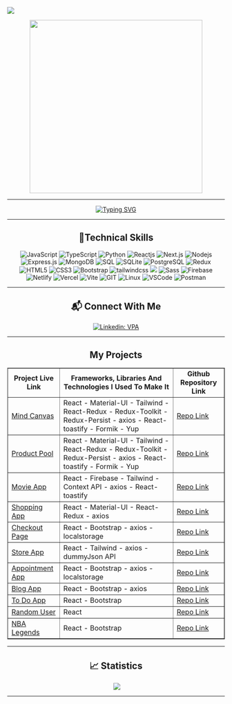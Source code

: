 ![](https://komarev.com/ghpvc/?username=ykslkrtld&color=blue&style=for-the-badge)

<div align="center">
<img src="https://media.giphy.com/media/qgQUggAC3Pfv687qPC/giphy.gif" align="center" width="400">
</div>

<hr/>

<div align=center>
     <a href="https://git.io/typing-svg"><img src="https://readme-typing-svg.demolab.com?font=VT323&size=35&duration=3500&pause=300&color=color=A89568&center=true&vCenter=true&width=500&lines=Hi🖐+I'm+Yüksel;Welcome+to+my+profile!;I'm+Full+Stack+Developer;" alt="Typing SVG" /></a>
</div>

<hr/>

<h2 align="center">🚀Technical Skills</h2>
<div align="center">
<img src="https://img.shields.io/badge/JavaScript-323330?style=for-the-badge&logo=javascript&logoColor=F7DF1E" alt="JavaScript"/>
<img src="https://img.shields.io/badge/typescript-%23007ACC.svg?style=for-the-badge&logo=typescript&logoColor=white"  alt="TypeScript"/>
<img src="https://img.shields.io/badge/Python-14354C?style=for-the-badge&logo=python&logoColor=white" alt="Python"/>
<img src="https://img.shields.io/badge/React-20232A?style=for-the-badge&logo=react&logoColor=61DAFB" alt="Reactjs"/>
<img src="https://img.shields.io/badge/Next.js-000000?style=for-the-badge&logo=next.js&logoColor=white" alt="Next.js"/>
<img src="https://img.shields.io/badge/Node.js-43853D?style=for-the-badge&logo=node.js&logoColor=white" alt="Nodejs"/>
<img src="https://img.shields.io/badge/Express.js-000000?style=for-the-badge&logo=express&logoColor=white" alt="Express.js"/>
<img src="https://img.shields.io/badge/MongoDB-47A248?style=for-the-badge&logo=mongodb&logoColor=white" alt="MongoDB"/>
<img src="https://img.shields.io/badge/SQL-4479A1?style=for-the-badge&logo=sql&logoColor=white" alt="SQL"/>
<img src="https://img.shields.io/badge/SQLite-003B57?style=for-the-badge&logo=sqlite&logoColor=white" alt="SQLite"/>
<img src="https://img.shields.io/badge/PostgreSQL-336791?style=for-the-badge&logo=postgresql&logoColor=white" alt="PostgreSQL"/>
<img src="https://img.shields.io/badge/redux-%23593d88.svg?style=for-the-badge&logo=redux&logoColor=white" alt="Redux"/> 
<img src="https://img.shields.io/badge/HTML5-E34F26?style=for-the-badge&logo=html5&logoColor=white" alt="HTML5"/>
<img src="https://img.shields.io/badge/CSS3-1572B6?style=for-the-badge&logo=css3&logoColor=white" alt="CSS3"/>
<img src="https://img.shields.io/badge/Bootstrap-563D7C?style=for-the-badge&logo=bootstrap&logoColor=white" alt="Bootstrap"/>
<img src="https://img.shields.io/badge/tailwindcss-%2338B2AC.svg?style=for-the-badge&logo=tailwind-css&logoColor=white" alt="tailwindcss"/>
<img src="https://img.shields.io/badge/MUI-%230081CB.svg?style=for-the-badge&logo=mui&logoColor=white"/>
<img src="https://img.shields.io/badge/Sass-CC6699?style=for-the-badge&logo=sass&logoColor=white" alt="Sass"/>
<img src="https://img.shields.io/badge/firebase-14354C?style=for-the-badge&logo=firebase&logoColor=darkorange" alt="Firebase"/>
<img src="https://img.shields.io/badge/netlify-20232A?style=for-the-badge&logo=netlify&logoColor=61DAFB" alt="Netlify" />
<img src="https://img.shields.io/badge/vercel-black?style=for-the-badge&logo=vercel&logoColor=white" alt="Vercel" />
<img src="https://img.shields.io/badge/vite-black?style=for-the-badge&logo=vite&logoColor=white" alt="Vite"/>
<img src="https://img.shields.io/badge/GIT-E44C30?style=for-the-badge&logo=git&logoColor=white" alt="GIT"/>
<img src="https://img.shields.io/badge/linux-E44C30?style=for-the-badge&logo=linux&logoColor=white" alt="Linux"/>
<img src="https://img.shields.io/badge/Visual_Studio_Code-0078D4?style=for-the-badge&logo=visual%20studio%20code&logo" alt="VSCode" />
<img src="https://img.shields.io/badge/postman-E44C30?style=for-the-badge&logo=postman&logoColor=white" alt="Postman"/>  
</div>
 
<hr/>

<div align="center">
     <h2 align="center">📬 Connect With Me</h2>

[![Linkedin: VPA](https://img.shields.io/badge/linkedin-%230077B5.svg?&style=for-the-badge&logo=linkedin&logoColor=white)](https://www.linkedin.com/in/yuksel-kurtuldu/)

</div>

<hr/>

<h2 align="center">My Projects</h2>

<table border="1"  align="center"> 
    <td  align="center"><strong>Project Live Link</strong></td>
      <td  align="center">
        <strong>Frameworks, Libraries And Technologies I Used To Make It</strong>
      </td>
      <td  align="center""><strong>Github Repository Link</strong></td>
     <tr>
        <td><a href="https://mind-canvas-ykslkrtld.vercel.app/">Mind Canvas</a></td>
        <td>React - Material-UI - Tailwind - React-Redux - Redux-Toolkit - Redux-Persist - axios - React-toastify - Formik - Yup</td>
        <td><a href="https://github.com/ykslkrtld/mind-canvas">Repo Link</a></td>
      </tr>
     <tr>
        <td><a href="https://product-pool-yksl.vercel.app/">Product Pool</a></td>
        <td>React - Material-UI - Tailwind - React-Redux - Redux-Toolkit - Redux-Persist - axios - React-toastify - Formik - Yup</td>
        <td><a href="https://github.com/ykslkrtld/product-pool">Repo Link</a></td>
      </tr>
     <tr>
        <td><a href="https://movie-app-yksl.vercel.app/">Movie App</a></td>
        <td>React - Firebase - Tailwind - Context API - axios - React-toastify</td>
        <td><a href="https://github.com/ykslkrtld/movie-app2">Repo Link</a></td>
      </tr>
     <tr>
        <td><a href="shopping-app-yksl.vercel.app">Shopping App</a></td>
        <td> React - Material-UI - React-Redux - axios</td>
        <td><a href="https://github.com/ykslkrtld/shopping-app">Repo Link</a></td>
      </tr>
     <tr style="margin: auto;">
        <td><a href="https://checkout-page-yksl.vercel.app/">Checkout Page</a></td>
        <td>React - Bootstrap - axios - localstorage</td>
        <td><a href="https://github.com/ykslkrtld/checkout-page">Repo Link</a></td>
      </tr>
      <tr style="margin: auto;">
        <td><a href="https://yksl-store.vercel.app/">Store App</a></td>
        <td>React - Tailwind - axios - dummyJson API</td>
        <td><a href="https://github.com/ykslkrtld/yksl-store">Repo Link</a></td>
     </tr> 
     <tr style="margin: auto;">
        <td><a href="https://hospital-app-yksl.vercel.app/">Appointment App</a></td>
        <td>React - Bootstrap - axios - localstorage</td>
        <td><a href="https://github.com/ykslkrtld/hospital-app">Repo Link</a></td>
     <tr style="margin: auto;">
     <tr style="margin: auto;">
        <td><a href="https://blog-app-yksl.vercel.app/">Blog App</a></td>
        <td>React - Bootstrap - axios </td>
        <td><a href="https://github.com/ykslkrtld/blog-app">Repo Link</a></td>
      </tr>
     <tr style="margin: auto;">
        <td><a href="https://todo-app-yksl.vercel.app/">To Do App</a></td>
        <td>React - Bootstrap </td>
        <td><a href="https://github.com/ykslkrtld/todo-app">Repo Link</a></td>
      </tr>
     <tr style="margin: auto;">
        <td><a href="https://random-user-yksl.vercel.app/">Random User</a></td>
        <td>React </td>
        <td><a href="https://github.com/ykslkrtld/random-user">Repo Link</a></td>
      </tr>
      <tr style="margin: auto;">
        <td><a href="https://nba-legends-yksl.vercel.app/">NBA Legends</a></td>
        <td>React - Bootstrap</td>
        <td><a href="https://github.com/ykslkrtld/nba-legends">Repo Link</a></td>
       <tr style="margin: auto;">
</table>
<hr>

<h2  align="center">📈 Statistics</h2>

<div  align="center">
  <img align="center"
     src="https://github-readme-stats.vercel.app/api/top-langs/?username=ykslkrtld&theme=blue-green"
     alt=""
     />
  <img align="center"  src="https://github-readme-streak-stats.herokuapp.com/?user=ykslkrtld&theme=black-ice&hide_border=true&stroke=0000&background=0D1117">
</div>

<hr>






